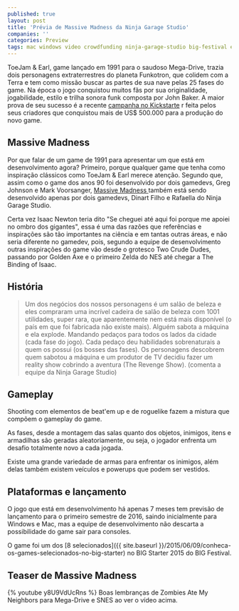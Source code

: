 ```yaml
---
published: true
layout: post
title: 'Prévia de Massive Madness da Ninja Garage Studio'
companies: ''
categories: Preview
tags: mac windows video crowdfunding ninja-garage-studio big-festival evento big-starter roguelike previa
---
```

ToeJam & Earl, game lançado em 1991 para o saudoso Mega-Drive, trazia dois personagens extraterrestres do planeta Funkotron, que colidem com a Terra e tem como missão buscar as partes de sua nave pelas 25 fases do game. Na época o jogo conquistou muitos fãs por sua originalidade, jogabilidade, estilo e trilha sonora funk composta por John Baker. A maior prova de seu sucesso é a recente <a href="https://www.kickstarter.com/projects/1578116861/toejam-and-earl-back-in-the-groove/description" target="_blank">campanha no Kickstarte</a>
r feita pelos seus criadores que conquistou mais de US$ 500.000 para a produção do novo game.

## Massive Madness
Por que falar de um game de 1991 para apresentar um que está em desenvolvimento agora? Primeiro, porque qualquer game que tenha como inspiração clássicos como ToeJam & Earl merece atenção. Segundo que, assim como o game dos anos 90 foi desenvolvido por dois gamedevs, Greg Johnson e Mark Voorsanger, <a href="http://ninjagarage.com/massivemadness" target="_blank">Massive Madness </a>
 também está sendo desenvolvido apenas por dois gamedevs, Dinart Filho e Rafaella do Ninja Garage Studio.

Certa vez Isaac Newton teria dito "Se cheguei até aqui foi porque me apoiei no ombro dos gigantes", essa é uma das razões que referências e inspirações são tão importantes na ciência e em tantas outras áreas, e não seria diferente no gamedev, pois, segundo a equipe de desenvolvimento outras inspirações do game vão desde o grotesco Two Crude Dudes, passando por Golden Axe e o primeiro Zelda do NES até chegar a The Binding of Isaac.

## História
> Um dos negócios dos nossos personagens é um salão de beleza e eles compraram uma incrível cadeira de salão de beleza com 1001 utilidades, super rara, que aparentemente nem está mais disponível (o país em que foi fabricada não existe mais). Alguém sabota a máquina e ela explode. Mandando pedaços para todos os lados da cidade (cada fase do jogo). Cada pedaço deu habilidades sobrenaturais a quem os possui (os bosses das fases). Os personagens descobrem quem sabotou a máquina e um produtor de TV decidiu fazer um reality show cobrindo a aventura (The Revenge Show). (comenta a equipe da Ninja Garage Studio)



## Gameplay
Shooting com elementos de beat'em up e de roguelike fazem a mistura que compõem o gameplay do game.

As fases, desde a montagem das salas quanto dos objetos, inimigos, itens e armadilhas são geradas aleatoriamente, ou seja, o jogador enfrenta um desafio totalmente novo a cada jogada. 

Existe uma grande variedade de armas para enfrentar os inimigos, além delas também existem veículos e powerups que podem ser vestidos.



## Plataformas e lançamento
O jogo que está em desenvolvimento há apenas 7 meses tem previsão de lançamento para o primeiro semestre de 2016, saindo inicialmente para Windows e Mac, mas a equipe de desenvolvimento não descarta a possibilidade do game sair para consoles.

O game foi um dos [8 selecionados]({{ site.baseurl }}/2015/06/09/conheca-os-games-selecionados-no-big-starter)
 no BIG Starter 2015 do BIG Festival.
## Teaser de Massive Madness
{% youtube y8U9VdUcRns %}
Boas lembranças de Zombies Ate My Neighbors para Mega-Drive e SNES ao ver o vídeo acima.